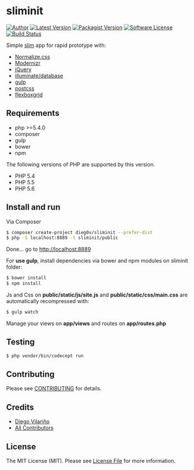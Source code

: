 # sliminit

[![Author](http://img.shields.io/badge/author-@dieg0v-blue.svg?style=flat-square)](https://twitter.com/dieg0v)
[![Latest Version](https://img.shields.io/github/release/dieg0v/sliminit.svg?style=flat-square)](https://github.com/dieg0v/sliminit/releases)
[![Packagist Version](https://img.shields.io/packagist/v/dieg0v/sliminit.svg?style=flat-square)](https://packagist.org/packages/dieg0v/sliminit)
[![Software License](https://img.shields.io/badge/license-MIT-brightgreen.svg?style=flat-square)](LICENSE.md)
[![Build Status](https://img.shields.io/travis/dieg0v/sliminit/master.svg?style=flat-square)](https://travis-ci.org/dieg0v/sliminit)

Simple [slim](https://github.com/slimphp/Slim) app for rapid prototype with:

- [Normalize.css](https://github.com/necolas/normalize.css)
- [Modernizr](https://github.com/Modernizr/Modernizr)
- [jQuery](https://github.com/jquery/jquery)
- [illuminate/database](https://github.com/illuminate/database)
- [gulp](https://github.com/gulpjs/gulp)
- [postcss](https://github.com/postcss/postcss)
- [flexboxgrid](https://github.com/kristoferjoseph/flexboxgrid)

## Requirements

* php >=5.4.0
* composer
* gulp
* bower
* npm

The following versions of PHP are supported by this version.

* PHP 5.4
* PHP 5.5
* PHP 5.6

## Install and run

Via Composer

``` bash
$ composer create-project dieg0v/sliminit --prefer-dist
$ php -S localhost:8889 -t sliminit/public
```

Done... go to [http://localhost:8889](http://localhost:8889)

For **use gulp**, install dependencies via bower and npm modules on sliminit folder:

``` bash
$ bower install
$ npm install
```

Js and Css on **public/static/js/site.js** and **public/static/css/main.css** are automatically recompressed with:

``` bash
$ gulp watch
```

Manage your views on **app/views** and routes on **app/routes.php**

## Testing

``` bash
$ php vendor/bin/codecept run
```

## Contributing

Please see [CONTRIBUTING](https://github.com/dieg0v/sliminit/blob/master/CONTRIBUTING.md) for details.

## Credits

- [Diego Vilariño](https://github.com/dieg0v)
- [All Contributors](https://github.com/dieg0v/sliminit/contributors)

## License

The MIT License (MIT). Please see [License File](https://github.com/dieg0v/sliminit/blob/master/LICENSE.md) for more information.